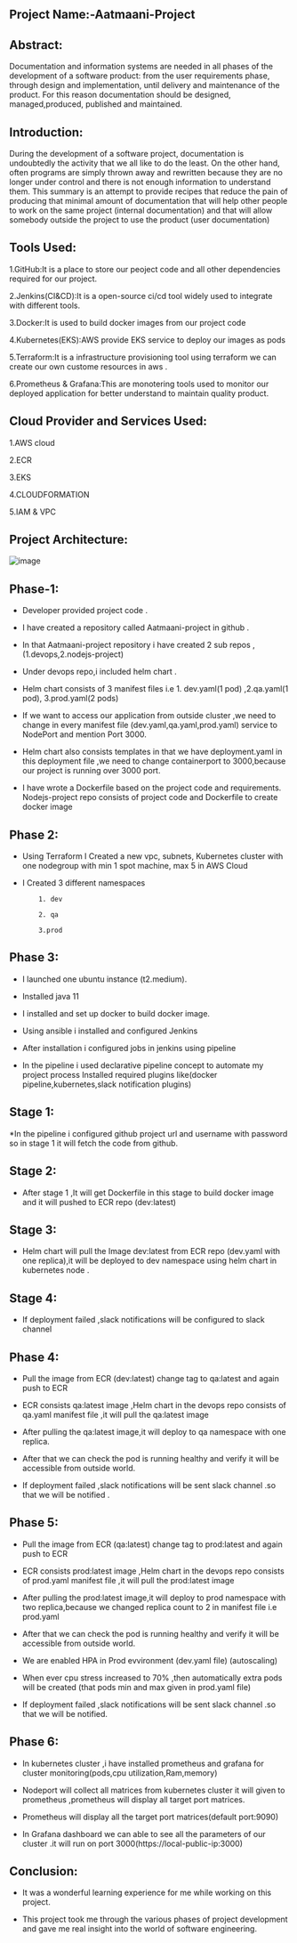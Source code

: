 Project Name:-Aatmaani-Project
-----------------------------------


Abstract:
----------
Documentation and information systems are needed in all phases of the development of a software product: from the user requirements phase, through design and implementation, until delivery and maintenance of the product. For this reason documentation should be designed, managed,produced, published and maintained.

Introduction: 
----------------
During the development of a software project, documentation is undoubtedly the activity that we all like to do the least. 
On the other hand, often programs are simply thrown away and rewritten because they are no longer under control and there is not enough information to understand them.
 This summary is an attempt to provide recipes that reduce the pain of producing that minimal amount of documentation that will help other people to work on the same project (internal documentation) and that will allow somebody outside the project to use the product (user documentation)


Tools Used:
---------
1.GitHub:It is a place to store our peoject code and all other dependencies required for our project.

2.Jenkins(CI&CD):It is a open-source ci/cd tool widely used to integrate with different tools.

3.Docker:It is used to build docker images from our project code 

4.Kubernetes(EKS):AWS provide EKS service to deploy our images      as pods

5.Terraform:It is a infrastructure provisioning tool using terraform we can create our own custome resources in aws .

6.Prometheus & Grafana:This are monotering tools used to monitor our deployed application for better understand to maintain quality product. 

Cloud Provider and Services Used:
------------------
1.AWS cloud

2.ECR

3.EKS

4.CLOUDFORMATION

5.IAM & VPC

Project Architecture:
--------------
![image](https://raw.githubusercontent.com/rajarathna123/Devops-Repo/main/Untitled%20Diagram.jpg)








Phase-1:
-----
* Developer provided project code .

* I have created a repository called Aatmaani-project in github .

* In that Aatmaani-project repository i have created 2 sub repos ,(1.devops,2.nodejs-project)

* Under devops repo,i included helm chart .

* Helm chart consists of 3 manifest files i.e 1. dev.yaml(1 pod) ,2.qa.yaml(1 pod), 3.prod.yaml(2 pods)

* If we want to access our application from outside cluster ,we need to change in every manifest file (dev.yaml,qa.yaml,prod.yaml) service to NodePort and mention Port 3000. 

* Helm chart also consists templates in that we have deployment.yaml in this deployment file ,we need to change containerport to 3000,because our project is running over 3000 port.

* I have wrote  a Dockerfile based on the project code and requirements.
Nodejs-project repo consists of project code and Dockerfile to create docker image



Phase 2:
---------
* Using Terraform I Created a new vpc, subnets, Kubernetes cluster with one nodegroup with min 1 spot machine, max 5 in AWS Cloud

* I Created 3 different namespaces 

          1. dev    
          
          2. qa
          
          3.prod


Phase 3:
-------------
* I launched one ubuntu instance (t2.medium).

* Installed java 11

* I installed and set up docker to build docker image.

* Using ansible i installed and configured Jenkins 
* After installation i configured  jobs in jenkins using pipeline
* In the pipeline i used declarative pipeline concept to automate my project process
Installed required plugins like(docker pipeline,kubernetes,slack notification plugins)

Stage 1: 
---------
*In the pipeline i configured github project url and username with password so in stage 1 it will fetch the code from github.

Stage 2:
--------
* After stage 1 ,It will get Dockerfile in this stage to build docker image and it will pushed to ECR repo (dev:latest)

Stage 3:
--------
* Helm chart will pull the Image dev:latest from ECR repo (dev.yaml with one replica),it will be deployed to dev namespace using helm chart in kubernetes node .

Stage 4:
--------
* If deployment failed ,slack notifications will be configured to slack channel 

Phase 4:    
----------
* Pull the image from ECR (dev:latest) change tag to qa:latest and again push to ECR 

* ECR consists qa:latest image ,Helm chart in the devops repo consists of qa.yaml manifest file ,it will pull the qa:latest image 

* After pulling the qa:latest image,it will deploy to qa namespace with one replica.

* After that we can check the pod is running healthy and verify it will be accessible from outside world.

* If deployment failed ,slack notifications will be sent slack channel .so that we will be notified .


Phase 5:
-------
* Pull the image from ECR (qa:latest) change tag to prod:latest and again push to ECR 

* ECR consists prod:latest image ,Helm chart in the devops repo consists of prod.yaml manifest file ,it will pull the prod:latest image 

* After pulling the prod:latest image,it will deploy to prod namespace with two replica,because we changed replica count to 2 in manifest file i.e prod.yaml

* After that we can check the pod is running healthy and verify it will be accessible from outside world.

* We are enabled HPA in Prod evvironment (dev.yaml file) (autoscaling)

* When ever cpu stress increased to 70% ,then automatically extra pods will be created (that pods min and max given in prod.yaml file)

* If deployment failed ,slack notifications will be sent slack channel .so that we will be notified.   

Phase 6:
---------
* In kubernetes cluster ,i have installed prometheus and grafana for cluster monitoring(pods,cpu utilization,Ram,memory)

* Nodeport will collect all matrices from kubernetes cluster it will given to prometheus ,prometheus will display all target port matrices.

* Prometheus will display all the target port matrices(default port:9090)

* In Grafana dashboard we can able to see all the parameters of our cluster .it will run on port 3000(https://local-public-ip:3000)


Conclusion:
-----------
* It was a wonderful learning experience for me while working on this project. 

* This project took me through the various phases of project development and gave me real insight into the world of software engineering.



